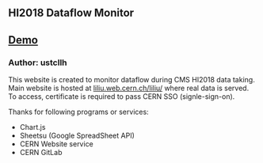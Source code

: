 ## HI2018 Dataflow Monitor
## [Demo](https://ustcllh.github.io/HI2018DataflowMonitor/)
### Author: ustcllh

This website is created to monitor dataflow during CMS HI2018 data taking.
Main website is hosted at [liliu.web.cern.ch/liliu/](https://liliu.web.cern.ch/liliu/) where real data is served. To access, certificate is required to pass CERN SSO (signle-sign-on).

Thanks for following programs or services:
* Chart.js
* Sheetsu (Google SpreadSheet API)
* CERN Website service
* CERN GitLab
